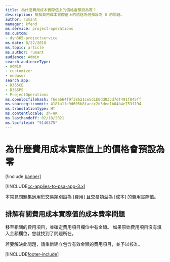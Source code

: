 ```yaml
---
title: 為什麼費用成本實際值上的價格會預設為零？
description: 排解費用成本實際值上的價格為何預設為 0 的問題。
author: rumant
manager: kfend
ms.service: project-operations
ms.custom:
- dyn365-projectservice
ms.date: 8/22/2018
ms.topic: article
ms.author: rumant
audience: Admin
search.audienceType:
- admin
- customizer
- enduser
search.app:
- D365CE
- D365PS
- ProjectOperations
ms.openlocfilehash: f6ea664f9f38621ce5d1b0dd033d7df491f845ff
ms.sourcegitcommit: 418fa1fe9d605b8faccc2d5dee1b04b4e753f194
ms.translationtype: HT
ms.contentlocale: zh-HK
ms.lasthandoff: 02/10/2021
ms.locfileid: "5146375"
---
```

# <a name="why-is-the-price-defaulting-to-zero-on-expense-cost-actuals"></a>為什麼費用成本實際值上的價格會預設為零

[!include [banner](../includes/psa-now-project-operations.md)]

[!INCLUDE[cc-applies-to-psa-app-3.x](../includes/cc-applies-to-psa-app-3x.md)]

本常見問題集適用於交易類別設為 [費用] 且交易類型為 [成本] 的費用實際值。

## <a name="troubleshooting-cost-rates-on-expense-cost-actuals"></a>排解有關費用成本實際值的成本費率問題

移至相關的費用項目，並確定費用項目欄位中有金額。 如果原始費用項目沒有填入金額欄位，您就找到了問題所在。
 
若要解決此問題，請重新建立包含有效金額的費用項目，並予以核准。


[!INCLUDE[footer-include](../includes/footer-banner.md)]